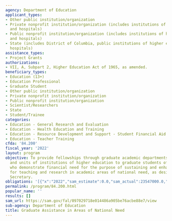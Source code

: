 ```yaml
---
agency: Department of Education
applicant_types:
- Other public institution/organization
- Private nonprofit institution/organization (includes institutions of higher education
  and hospitals)
- Public nonprofit institution/organization (includes institutions of higher education
  and hospitals)
- State (includes District of Columbia, public institutions of higher education and
  hospitals)
assistance_types:
- Project Grants
authorizations:
- VII, A, Subpart 2, Higher Education Act of 1965, as amended.
beneficiary_types:
- Education (13+)
- Education Professional
- Graduate Student
- Other public institution/organization
- Private nonprofit institution/organization
- Public nonprofit institution/organization
- Scientist/Researchers
- State
- Student/Trainee
categories:
- Education - General Research and Evaluation
- Education - Health Education and Training
- Education - Resource Development and Support - Student Financial Aid
- Education - Teacher Training
cfda: '84.200'
fiscal_year: '2022'
layout: program
objective: To provide fellowships through graduate academic departments, programs,
  and units of institutions of higher education to graduate students of superior ability
  who demonstrate financial need for the purpose of sustaining and enhancing the capacity
  for teaching and research in academic areas of national need, as designated by the
  Secretary.
obligations: '[{"x":"2022","sam_estimate":0.0,"sam_actual":23547000.0,"usa_spending_actual":23520788.71},{"x":"2023","sam_estimate":23547000.0,"sam_actual":0.0,"usa_spending_actual":-361634.98},{"x":"2024","sam_estimate":23547000.0,"sam_actual":0.0,"usa_spending_actual":0.0}]'
permalink: /program/84.200.html
popular_name: ''
results: []
sam_url: https://sam.gov/fal/097029718e014486a905be76acbe88e7/view
sub-agency: Department of Education
title: Graduate Assistance in Areas of National Need
---
```

